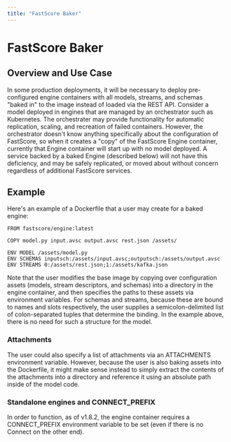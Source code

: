 ```yaml
---
title: "FastScore Baker"
---
```


# FastScore Baker

## Overview and Use Case

In some production deployments, it will be necessary to deploy pre-configured engine containers with all models, streams, and schemas "baked in" to the image instead of loaded via the REST API. Consider a model deployed in engines that are managed by an orchestrator such as Kubernetes. The orchestrater may provide functionality for automatic replication, scaling, and recreation of failed containers. However, the orchestrator doesn't know anything specifically about the configuration of FastScore, so when it creates a "copy" of the FastScore Engine container, currently that Engine container will start up with no model deployed. A service backed by a baked Engine (described below) will not have this deficiency, and may be safely replicated, or moved about without concern regardless of additional FastScore services. 

## Example

Here's an example of a Dockerfile that a user may create for a baked engine:

```
FROM fastscore/engine:latest
 
COPY model.py input.avsc output.avsc rest.json /assets/
 
ENV MODEL /assets/model.py
ENV SCHEMAS inputsch:/assets/input.avsc;outputsch:/assets/output.avsc
ENV STREAMS 0:/assets/rest.json;1:/assets/kafka.json
```

Note that the user modifies the base image by copying over configuration assets (models, stream descriptors, and schemas) into a directory in the engine container, and then specifies the paths to these assets via environment variables. For schemas and streams, because these are bound to names and slots respectively, the user supplies a semicolon-delimited list of colon-separated tuples that determine the binding. In the example above, there is no need for such a structure for the model.

### Attachments
The user could also specify a list of attachments via an ATTACHMENTS environment variable. However, because the user is also baking assets into the Dockerfile, it might make sense instead to simply extract the contents of the attachments into a directory and reference it using an absolute path inside of the model code.

### Standalone engines and CONNECT_PREFIX
In order to function, as of v1.8.2, the engine container requires a CONNECT_PREFIX environment variable to be set (even if there is no Connect on the other end).

